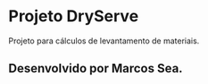 # Projeto DryServe

Projeto para cálculos de levantamento de materiais.<br>

## Desenvolvido por Marcos Sea.
